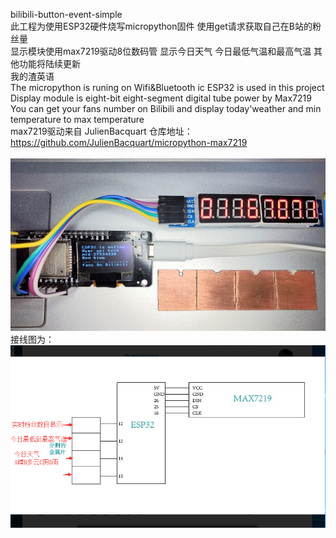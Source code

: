 bilibili-button-event-simple<br/>
此工程为使用ESP32硬件烧写micropython固件 使用get请求获取自己在B站的粉丝量<br/>
显示模块使用max7219驱动8位数码管 显示今日天气 今日最低气温和最高气温 其他功能将陆续更新<br/>
我的渣英语<br/>
The micropython is runing on Wifi&amp;Bluetooth ic ESP32 is used in this project <br/>
Display module is eight-bit eight-segment digital tube power by Max7219 <br/>
You can get your fans number on Bilibili and display today'weather and min temperature to max temperature <br/>
max7219驱动来自 JulienBacquart 仓库地址：https://github.com/JulienBacquart/micropython-max7219 <br/>
<br/>
<img src="https://github.com/qianyededoufu/imgPackage/blob/master/IMG_20190607_194243348.jpg"  alt="PIC" />
<br/>
接线图为：<br/>
<img src="https://github.com/qianyededoufu/imgPackage/blob/master/esp32%20bili%20event%20sim%2020190607212700.png"  alt="PIC" />
